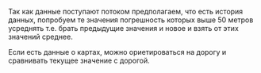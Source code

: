 <!-- Вам дан набор данных, представляющих геопозицию курьера, собранные с GPS-маячка, установленного на его 
электровелосипеде. Маячок собирает данные каждые 20 секунд. Из-за плотной застаройки  и различных помех
данные могут быть неточными, с пограшностью до 50 метров, особенно в местах парковки. 
Преложите алгоритм для обработки данных геопозиции курьера с целью построения его маршрута на карте.  Алгоритм 
должен минимизировать резкие скачки в данных и максимально точно отражать рельный маршрут курьера. -->

Так как данные поступают потоком предполагаем, что есть история данных, попробуем те значения
погрешность которых выше 50 метров усреднять т.е. брать предыдущие значения и новое и взять от этих значений среднее.

Если есть данные о картах, можно ориетироваться на дорогу и сравнивать текущее значение с дорогой.